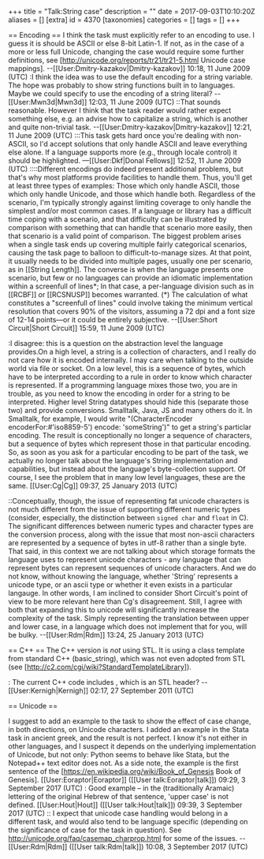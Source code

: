 +++
title = "Talk:String case"
description = ""
date = 2017-09-03T10:10:20Z
aliases = []
[extra]
id = 4370
[taxonomies]
categories = []
tags = []
+++

== Encoding ==
I think the task must explicitly refer to an encoding to use. I guess it is should be ASCII or else 8-bit Latin-1. If not, as in the case of a more or less full Unicode, changing the case would require some further definitions, see [http://unicode.org/reports/tr21/tr21-5.html Unicode case mappings]. --[[User:Dmitry-kazakov|Dmitry-kazakov]] 10:18, 11 June 2009 (UTC)
:I think the idea was to use the default encoding for a string variable. The hope was probably to show string functions built in to languages. Maybe we could specify to use the encoding of a string literal? --[[User:Mwn3d|Mwn3d]] 12:03, 11 June 2009 (UTC)
::That sounds reasonable. However I think that the task reader would rather expect something else, e.g. an advise how to capitalize a string, which is another and quite non-trivial task. --[[User:Dmitry-kazakov|Dmitry-kazakov]] 12:21, 11 June 2009 (UTC)
:::This task gets hard once you're dealing with non-ASCII, so I'd accept solutions that only handle ASCII and leave everything else alone. If a language supports more (e.g., through locale control) it should be highlighted. —[[User:Dkf|Donal Fellows]] 12:52, 11 June 2009 (UTC)
::::Different encodings do indeed present additional problems, but that's why most platforms provide facilities to handle them.  Thus, you'll get at least three types of examples: Those which only handle ASCII, those which only handle Unicode, and those which handle both.  Regardless of the scenario, I'm typically strongly against limiting coverage to only handle the simplest and/or most common cases.  If a language or library has a difficult time coping with a scenario, and that difficulty can be illustrated by comparison with something that can handle that scenario more easily, then that scenario is a valid point of comparison.  The biggest problem arises when a single task ends up covering multiple fairly categorical scenarios, causing the task page to balloon to difficult-to-manage sizes.  At that point, it usually needs to be divided into multiple pages, usually one per scenario, as in [[String Length]].  The converse is when the language presents one scenario, but few or no languages can provide an idiomatic implementation within a screenfull of lines*; In that case, a per-language division such as in [[RCBF]] or [[RCSNUSP]] becomes warranted. (*) The calculation of what constitutes a "screenfull of lines" could involve taking the minimum vertical resolution that covers 90% of the visitors, assuming a 72 dpi and a font size of 12-14 points&mdash;or it could be entirely subjective. --[[User:Short Circuit|Short Circuit]] 15:59, 11 June 2009 (UTC)

:I disagree: this is a question on the abstraction level the language provides.On a high level, a string is a collection of characters, and I really do not care how it is encoded internally. I may care when talking to the outside world via file or socket. On a low level, this is a sequence of bytes, which have to be interpreted according to a rule in order to know which character is represented. If a programming language mixes those two, you are in trouble, as you need to know the encoding in order for a string to be interpreted. Higher level String datatypes should hide this (separate those two) and provide conversions. Smalltalk, Java, JS and many others do it. In Smalltalk, for example, I would write "(CharacterEncoder encoderFor:#'iso8859-5') encode: 'someString')" to get a string's particlar encoding. The result is conceptionally no longer a sequence of characters, but a sequence of bytes which represent those in that particular encoding. So, as soon as you ask for a particular encoding to be part of the task, we actually no longer talk about the language's String implementation and capabilities, but instead about the language's byte-collection support. Of course, I see the problem that in many low level languages, these are the same. [[User:Cg|Cg]] 09:37, 25 January 2013 (UTC)

::Conceptually, though, the issue of representing fat unicode characters is not much different from the issue of supporting different numeric types (consider, especially, the distinction between <code>signed char</code> and <code>float</code> in C).  The significant differences between numeric types and character types are the conversion process, along with the issue that most non-ascii characters are represented by a sequence of bytes in utf-8 rather than a single byte.  That said, in this context we are not talking about which storage formats the language uses to represent unicode characters - any language that can represent bytes can represent sequences of unicode characters.  And we do not know, without knowing the language, whether 'String' represents a unicode type, or an ascii type or whether it even exists in a particular langauge.  In other words, I am inclined to consider Short Circuit's point of view to be more relevant here than Cg's disagreement.  Still, I agree with both that expanding this to unicode will significantly increase the complexity of the task.  Simply representing the translation between upper and lower case, in a language which does not implement that for you, will be bulky.   --[[User:Rdm|Rdm]] 13:24, 25 January 2013 (UTC)

== C++ ==
The C++ version is *not* using STL. It is using a class template from standard C++ (basic_string), which was not even adopted from STL (see [http://c2.com/cgi/wiki?StandardTemplateLibrary]).

: The current C++ code includes <algorithm>, which is an STL header? --[[User:Kernigh|Kernigh]] 02:17, 27 September 2011 (UTC)

== Unicode ==

I suggest to add an example to the task to show the effect of case change, in both directions, on Unicode characters. I added an example in the Stata task in ancient greek, and the result is not perfect. I know it's not either in other languages, and I suspect it depends on the underlying implementation of Unicode, but not only: Python seems to behave like Stata, but the Notepad++ text editor does not. As a side note, the example is the first sentence of the [https://en.wikipedia.org/wiki/Book_of_Genesis Book of Genesis].
[[User:Eoraptor|Eoraptor]] ([[User talk:Eoraptor|talk]]) 09:29, 3 September 2017 (UTC)
: Good example – in the (traditionally Aramaic) lettering of the original Hebrew of that sentence, 'upper case' is not defined. [[User:Hout|Hout]] ([[User talk:Hout|talk]]) 09:39, 3 September 2017 (UTC)
:: I expect that unicode case handling would belong in a different task, and would also tend to be language specific (depending on the significance of case for the task in question). See http://unicode.org/faq/casemap_charprop.html for some of the issues. --[[User:Rdm|Rdm]] ([[User talk:Rdm|talk]]) 10:08, 3 September 2017 (UTC)
